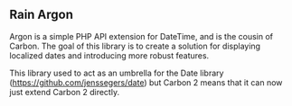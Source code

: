 ## Rain Argon

Argon is a simple PHP API extension for DateTime, and is the cousin of Carbon. The goal of this library is to create a solution for displaying localized dates and introducing more robust features.

This library used to act as an umbrella for the Date library (https://github.com/jenssegers/date) but Carbon 2 means that it can now just extend Carbon 2 directly.
